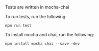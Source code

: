 Tests are written in mocha-chai

To run tests, run the following:

```npm run test```

To install mocha and chai, run the following:

```npm install mocha chai --save -dev```
